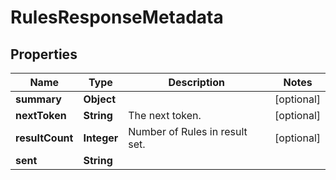 

# RulesResponseMetadata


## Properties

| Name | Type | Description | Notes |
|------------ | ------------- | ------------- | -------------|
|**summary** | **Object** |  |  [optional] |
|**nextToken** | **String** | The next token. |  [optional] |
|**resultCount** | **Integer** | Number of Rules in result set. |  [optional] |
|**sent** | **String** |  |  |



